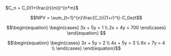 $C_n = C_0(1+\frac{r}{m})^{n*m}$


$$NPV = \sum_{t=1}^{n}\frac{C_t}{(1+r)^t}-C_0ezt$$


$$\begin{equation}
\begin{cases}
3x + 5y = 1 \\
2x + 4y = 700
\end{cases}
\end{equation}
$$

$$\begin{equation}
\begin{cases}
3x + 5y = 2 \\
4x + 5y = 3 \\
6x + 7y = 4 \\
\end{cases}
\end{equation}$$